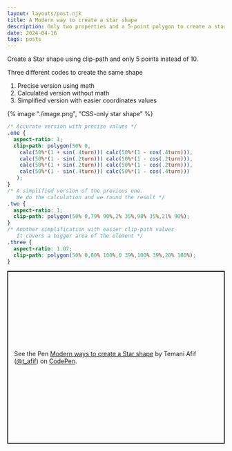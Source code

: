 ```yaml
---
layout: layouts/post.njk
title: A Modern way to create a star shape
description: Only two properties and a 5-point polygon to create a star shape
date: 2024-04-16
tags: posts
---
```


Create a Star shape using clip-path and only 5 points instead of 10.

Three different codes to create the same shape
1. Precise version using math
2. Calculated version without math
3. Simplified version with easier coordinates values


{% image "./image.png", "CSS-only star shape" %}

```css
/* Accurate version with precise values */
.one {
  aspect-ratio: 1;
  clip-path: polygon(50% 0,
    calc(50%*(1 + sin(.4turn))) calc(50%*(1 - cos(.4turn))),
    calc(50%*(1 - sin(.2turn))) calc(50%*(1 - cos(.2turn))),
    calc(50%*(1 + sin(.2turn))) calc(50%*(1 - cos(.2turn))),
    calc(50%*(1 - sin(.4turn))) calc(50%*(1 - cos(.4turn))) 
   ); 
}
/* A simplified version of the previous one.
   We do the calculation and we round the result */
.two {
  aspect-ratio: 1;
  clip-path: polygon(50% 0,79% 90%,2% 35%,98% 35%,21% 90%); 
}
/* Another simplification with easier clip-path values 
   It covers a bigger area of the element */
.three {
  aspect-ratio: 1.07;
  clip-path: polygon(50% 0,80% 100%,0 39%,100% 39%,20% 100%);
}
```

<p class="codepen" data-height="400" data-default-tab="result" data-slug-hash="jORvmKG" data-preview="true" data-user="t_afif" style="height: 400px; box-sizing: border-box; display: flex; align-items: center; justify-content: center; border: 2px solid; margin: 1em 0; padding: 1em;">
  <span>See the Pen <a href="https://codepen.io/t_afif/pen/jORvmKG">
  Modern ways to create a Star shape</a> by Temani Afif (<a href="https://codepen.io/t_afif">@t_afif</a>)
  on <a href="https://codepen.io">CodePen</a>.</span>
</p>
<script async src="https://cpwebassets.codepen.io/assets/embed/ei.js"></script>